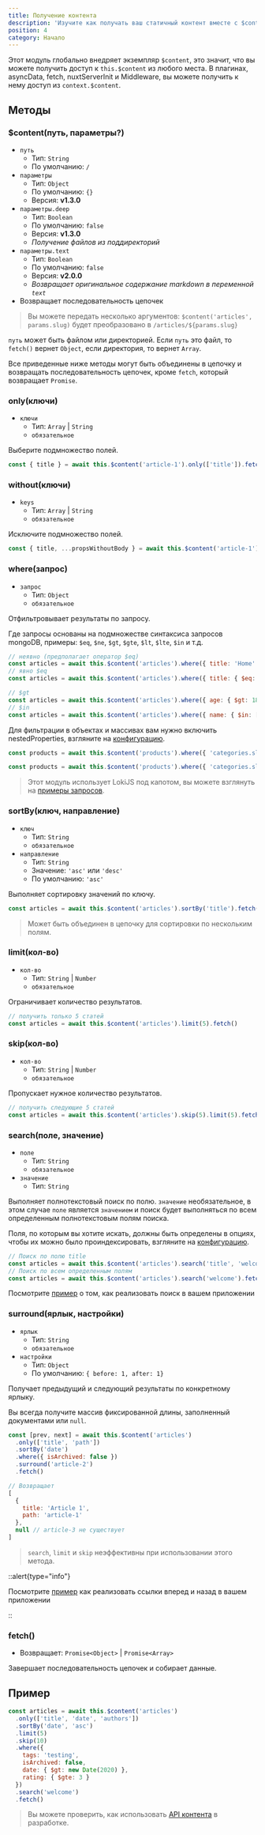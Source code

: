 ```yaml
---
title: Получение контента
description: 'Изучите как получать ваш статичный контент вместе с $content в вашем Nuxt.js проекте.'
position: 4
category: Начало
---
```


Этот модуль глобально внедряет экземпляр `$content`, это значит, что вы можете получить доступ к `this.$content` из любого места. В плагинах, asyncData, fetch, nuxtServerInit и Middleware, вы можете получить к нему доступ из `context.$content`.

## Методы

### $content(путь, параметры?)

- `путь`
  - Тип: `String`
  - По умолчанию: `/`
- `параметры`
  - Тип: `Object`
  - По умолчанию: `{}`
  - Версия: **v1.3.0**
- `параметры.deep`
  - Тип: `Boolean`
  - По умолчанию: `false`
  - Версия: **v1.3.0**
  - *Получение файлов из поддиректорий*
- `параметры.text`
  - Тип: `Boolean`
  - По умолчанию: `false`
  - Версия: **v2.0.0**
  - *Возвращает оригинальное содержание markdown в переменной `text`*
- Возвращает последовательность цепочек

> Вы можете передать несколько аргументов: `$content('articles', params.slug)` будет преобразовано в `/articles/${params.slug}`

`путь` может быть файлом или директорией. Если `путь` это файл, то `fetch()` вернет `Object`, если директория, то вернет `Array`.

Все приведенные ниже методы могут быть объединены в цепочку и возвращать последовательность цепочек, кроме `fetch`, который возвращает `Promise`.

### only(ключи)

- `ключи`
  - Тип: `Array` | `String`
  - `обязательное`

Выберите подмножество полей.

```js
const { title } = await this.$content('article-1').only(['title']).fetch()
```

### without(ключи)

- `keys`
  - Тип: `Array` | `String`
  - `обязательное`

Исключите подмножество полей.

```js
const { title, ...propsWithoutBody } = await this.$content('article-1').without(['body']).fetch()
```

### where(запрос)

- `запрос`
  - Тип: `Object`
  - `обязательное`

Отфильтровывает результаты по запросу.

Где запросы основаны на подмножестве синтаксиса запросов mongoDB, примеры: `$eq`, `$ne`, `$gt`, `$gte`, `$lt`, `$lte`, `$in` и т.д.

```js
// неявно (предполагает оператор $eq)
const articles = await this.$content('articles').where({ title: 'Home' }).fetch()
// явно $eq
const articles = await this.$content('articles').where({ title: { $eq: 'Home' } }).fetch()

// $gt
const articles = await this.$content('articles').where({ age: { $gt: 18 } }).fetch()
// $in
const articles = await this.$content('articles').where({ name: { $in: ['odin', 'thor'] } }).fetch()
```

Для фильтрации в объектах и массивах вам нужно включить nestedProperties, взгляните на [конфигурацию](/configuration#nestedproperties).

```js
const products = await this.$content('products').where({ 'categories.slug': { $contains: 'top' } }).fetch()

const products = await this.$content('products').where({ 'categories.slug': { $contains: ['top', 'woman'] } }).fetch()
```

> Этот модуль использует LokiJS под капотом, вы можете взглянуть на [примеры запросов](https://github.com/techfort/LokiJS/wiki/Query-Examples#find-queries).

### sortBy(ключ, направление)

- `ключ`
  - Тип: `String`
  - `обязательное`
- `направление`
  - Тип: `String`
  - Значение: `'asc'` или `'desc'`
  - По умолчанию: `'asc'`

Выполняет сортировку значений по ключу.

```js
const articles = await this.$content('articles').sortBy('title').fetch()
```

> Может быть объединен в цепочку для сортировки по нескольким полям.

### limit(кол-во)

- `кол-во`
  - Тип: `String` | `Number`
  - `обязательное`

Ограничивает количество результатов.

```js
// получить только 5 статей
const articles = await this.$content('articles').limit(5).fetch()
```

### skip(кол-во)

- `кол-во`
  - Тип: `String` | `Number`
  - `обязательное`

Пропускает нужное количество результатов.

```js
// получить следующие 5 статей
const articles = await this.$content('articles').skip(5).limit(5).fetch()
```

### search(поле, значение)

- `поле`
  - Тип: `String`
  - `обязательное`
- `значение`
  - Тип: `String`

Выполняет полнотекстовый поиск по полю. `значение` необязательное, в этом случае `поле` является `значением` и поиск будет выполняться по всем определенным полнотекстовым полям поиска.

Поля, по которым вы хотите искать, должны быть определены в опциях, чтобы их можно было проиндексировать, взгляните на [конфигурацию](/configuration#fulltextsearchfields).

```js
// Поиск по полю title
const articles = await this.$content('articles').search('title', 'welcome').fetch()
// Поиск по всем определенным полям
const articles = await this.$content('articles').search('welcome').fetch()
```

<alert type="info">

Посмотрите [пример](/snippets#search) о том, как реализовать поиск в вашем приложении

</alert>


### surround(ярлык, настройки)

- `ярлык`
  - Тип: `String`
  - `обязательное`
- `настройки`
  - Тип: `Object`
  - По умолчанию: `{ before: 1, after: 1}`

Получает предыдущий и следующий результаты по конкретному ярлыку.

Вы всегда получите массив фиксированной длины, заполненный документами или `null`.

```js
const [prev, next] = await this.$content('articles')
  .only(['title', 'path'])
  .sortBy('date')
  .where({ isArchived: false })
  .surround('article-2')
  .fetch()

// Возвращает
[
  {
    title: 'Article 1',
    path: 'article-1'
  },
  null // article-3 не существует
]
```

> `search`, `limit` и `skip` неэффективны при использовании этого метода.

::alert{type="info"}

Посмотрите [пример](/snippets#pagination) как реализовать ссылки вперед и назад в вашем приложении

::

### fetch()

- Возвращает: `Promise<Object>` | `Promise<Array>`

Завершает последовательность цепочек и собирает данные.

## Пример

```js
const articles = await this.$content('articles')
  .only(['title', 'date', 'authors'])
  .sortBy('date', 'asc')
  .limit(5)
  .skip(10)
  .where({
    tags: 'testing',
    isArchived: false,
    date: { $gt: new Date(2020) },
    rating: { $gte: 3 }
  })
  .search('welcome')
  .fetch()
```

> Вы можете проверить, как использовать [API контента](/advanced#api-endpoint) в разработке.
